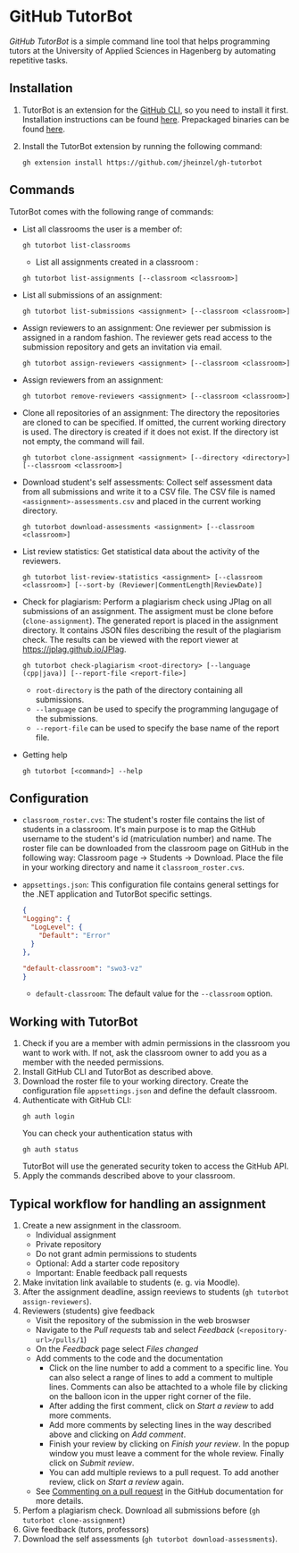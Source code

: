 ﻿# GitHub TutorBot

*GitHub TutorBot* is a simple command line tool that helps programming tutors at the University of Applied Sciences in Hagenberg
by automating repetitive tasks.


## Installation

1. TutorBot is an extension for the [GitHub CLI](https://cli.github.com/), so you need to install it first. Installation instructions
   can be found [here](https://github.com/cli/cli#installation). Prepackaged binaries can be found [here](https://github.com/cli/cli/releases/).

2. Install the TutorBot extension by running the following command:
   ```shell
   gh extension install https://github.com/jheinzel/gh-tutorbot
   ```

## Commands

TutorBot comes with the following range of commands:

* List all classrooms the user is a member of:
  ```shell
  gh tutorbot list-classrooms
  ```

  * List all assignments created in a classroom :
  ```shell
  gh tutorbot list-assignments [--classroom <classroom>]
  ```

* List all submissions of an assignment:
  ```shell
  gh tutorbot list-submissions <assignment> [--classroom <classroom>]
  ```

* Assign reviewers to an assignment: One reviewer per submission is assigned in a random fashion.
  The reviewer gets read access to the submission repository and gets an invitation via email.
  ```shell
  gh tutorbot assign-reviewers <assignment> [--classroom <classroom>]
  ```

* Assign reviewers from an assignment: 
  ```shell
  gh tutorbot remove-reviewers <assignment> [--classroom <classroom>]
  ```

* Clone all repositories of an assignment: The directory the repositories are cloned to can be specified.
  If omitted, the current working directory is used. The directory is created if it does not exist.
  If the directory ist not empty, the command will fail.
  ```shell
  gh tutorbot clone-assignment <assignment> [--directory <directory>] [--classroom <classroom>]
  ```

* Download student's self assessments: Collect self assessment data from all submissions and write it
  to a CSV file. The CSV file is named `<assignment>-assessments.csv` and placed in the current working directory.
  ```shell
  gh tutorbot download-assessments <assignment> [--classroom <classroom>]
  ```

* List review statistics: Get statistical data about the activity of the reviewers.
  ```shell
  gh tutorbot list-review-statistics <assignment> [--classroom <classroom>] [--sort-by (Reviewer|CommentLength|ReviewDate)]
  ```

* Check for plagiarism: Perform a plagiarism check using JPlag on all submissions of an assignment. 
  The assigment must be clone before (`clone-assignment`). The generated report is placed in the assignment directory.
  It contains JSON files describing the result of the plagiarism check. The results can be viewed with the report viewer at 
  <https://jplag.github.io/JPlag>.
  ```shell
  gh tutorbot check-plagiarism <root-directory> [--language (cpp|java)] [--report-file <report-file>]
  ```
  + `root-directory` is the path of the directory containing all submissions.
  + `--language` can be used to specify the programming langugage of the submissions.
  + `--report-file` can be used to specify the base name of the report file.

* Getting help
  ```shell
  gh tutorbot [<command>] --help
  ```

## Configuration
* `classroom_roster.cvs`: The student's roster file contains the list of students in a classroom.
  It's main purpose is to map the GitHub username to the student's id (matriculation number) and name.
  The roster file can be downloaded from the classroom page on GitHub in the following way: Classroom page → Students → Download.
  Place the file in your working directory and name it `classroom_roster.cvs`.

* `appsettings.json`: This configuration file contains general settings for the .NET application and TutorBot specific settings.
  ```json
  {
  "Logging": {
    "LogLevel": {
      "Default": "Error"
    }
  },

  "default-classroom": "swo3-vz"
  }
  ```
  + `default-classroom`: The default value for the `--classroom` option.


## Working with TutorBot

1. Check if you are a member with admin permissions in the classroom you want to work with. 
   If not, ask the classroom owner to add you as a member with the needed permissions.
2. Install GitHub CLI and TutorBot as described above.
3. Download the roster file to your working directory. Create the configuration file `appsettings.json` and define the default classroom.
4. Authenticate with GitHub CLI:
   ```shell
   gh auth login
   ```
   You can check your authentication status with
   ```shell
   gh auth status
   ```
   TutorBot will use the generated security token to access the GitHub API.
5. Apply the commands described above to your classroom.

## Typical workflow for handling an assignment

1. Create a new assignment in the classroom.
   * Individual assignment
   * Private repository
   * Do not grant admin permissions to students
   * Optional: Add a starter code repository
   * Important: Enable feedback pall requests
2. Make invitation link available to students (e. g. via Moodle).
3. After the assignment deadline, assign reeviews to students (`gh tutorbot assign-reviewers`).
4. Reviewers (students) give feedback
   * Visit the repository of the submission in the web broswser
   * Navigate to the *Pull requests* tab and select *Feedback* (`<repository-url>/pulls/1`)
   * On the *Feedback* page select *Files changed*
   * Add comments to the code and the documentation
     + Click on the line number to add a comment to a specific line. You can also select a range of lines to add a comment to multiple lines.
       Comments can also be attachted to a whole file by clicking on the balloon icon in the upper right corner of the file.
     + After adding the first comment, click on *Start a review* to add more comments.
     + Add more comments by selecting lines in the way described above and clicking on *Add comment*. 
     + Finish your review by clicking on *Finish your review*. In the popup window you must leave a comment for the whole review. Finally click on *Submit review*.
     + You can add multiple reviews to a pull request. To add another review, click on *Start a review* again.
   * See [Commenting on a pull request](https://docs.github.com/en/pull-requests/collaborating-with-pull-requests/reviewing-changes-in-pull-requests/commenting-on-a-pull-request) 
     in the GitHub documentation for more details.
5. Perfom a plagiarism check. Download all submissions before (`gh tutorbot clone-assignment`)
6. Give feedback (tutors, professors)
7. Download the self assessments (`gh tutorbot download-assessments`).
